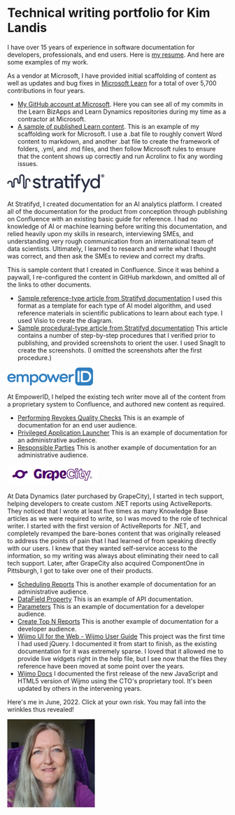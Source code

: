 # Technical writing portfolio for Kim Landis

I have over 15 years of experience in software documentation for developers, professionals, and end users. Here is [my resume](/media/Kim%20Landis--technical%20writer.pdf). And here are some examples of my work.

As a vendor at Microsoft, I have provided initial scaffolding of content as well as updates and bug fixes in [Microsoft Learn](https://docs.microsoft.com/en-us/learn/?WT.mc_id=learnaka) for a total of over 5,700 contributions in four years.

- [My GitHub account at Microsoft](https://github.com/kimlandisoohio/). Here you can see all of my commits in the Learn BizApps and Learn Dynamics repositories during my time as a contractor at Microsoft.
- [A sample of published Learn content](https://docs.microsoft.com/en-us/learn/modules/retail-intelligent-order-management/). This is an example of my scaffolding work for Microsoft. I use a .bat file to roughly convert Word content to markdown, and another .bat file to create the framework of folders, .yml, and .md files, and then follow Microsoft rules to ensure that the content shows up correctly and run Acrolinx to fix any wording issues.

![Stratifyd logo](media/stratifyd.png)

At Stratifyd, I created documentation for an AI analytics platform. I created all of the documentation for the product from conception through publishing on Confluence with an existing basic guide for reference. I had no knowledge of AI or machine learning before writing this documentation, and relied heavily upon my skills in research, interviewing SMEs, and understanding very rough communication from an international team of data scientists. Ultimately, I learned to research and write what I thought was correct, and then ask the SMEs to review and correct my drafts.

This is sample content that I created in Confluence. Since it was behind a paywall, I re-configured the content in GitHub markdown, and omitted all of the links to other documents.

- [Sample reference-type article from Stratifyd documentation](stratifyd-auto-learn.md) I used this format as a template for each type of AI model algorithm, and used reference materials in scientific publications to learn about each type. I used Visio to create the diagram.
- [Sample procedural-type article from Stratifyd documentation](stratifyd-model-feedback-loop.md) This article contains a number of step-by-step procedures that I verified prior to publishing, and provided screenshots to orient the user. I used SnagIt to create the screenshots. (I omitted the screenshots after the first procedure.)

![EmpowerID logo](media/empowerid.png)

At EmpowerID, I helped the existing tech writer move all of the content from a proprietary system to Confluence, and authored new content as required.

- [Performing Revokes Quality Checks](https://dotnetworkflow.jira.com/wiki/spaces/E2D/pages/113672306/Performing+Revokes+Quality+Checks) This is an example of documentation for an end user audience.
- [Privileged Application Launcher](https://dotnetworkflow.jira.com/wiki/spaces/E2D/pages/148144196/Privileged+Application+Launcher) This is an example of documentation for an administrative audience.
- [Responsible Parties](https://dotnetworkflow.jira.com/wiki/spaces/E2D/pages/147161147/Responsible+Parties) This is another example of documentation for an administrative audience.

![GrapeCity logo](media/grapecity.png)

At Data Dynamics (later purchased by GrapeCity), I started in tech support, helping developers to create custom .NET reports using ActiveReports. They noticed that I wrote at least five times as many Knowledge Base articles as we were required to write, so I was moved to the role of technical writer. I started with the first version of ActiveReports for .NET, and completely revamped the bare-bones content that was originally released to address the points of pain that I had learned of from speaking directly with our users. I knew that they wanted self-service access to the information, so my writing was always about eliminating their need to call tech support. Later, after GrapeCity also acquired ComponentOne in Pittsburgh, I got to take over one of their products.

- [Scheduling Reports](https://help.grapecity.com/activereports/webhelp/ARS12ServerDesigner/webframe.html#areSchedulingReports.html) This is another example of documentation for an administrative audience.
- [DataField Property](http://help.grapecity.com/activereports/webhelp/Legacy/ActiveReports6/webframe.html#topic3826.html) This is an example of API documentation.
- [Parameters](http://help.grapecity.com/activereports/webhelp/Legacy/ActiveReports6/webframe.html#topic132.html) This is an example of documentation for a developer audience.
- [Create Top N Reports](http://help.grapecity.com/activereports/webhelp/Legacy/ActiveReports6/webframe.html#topic62.html) This is another example of documentation for a developer audience.
- [Wijmo UI for the Web - Wijmo User Guide](https://help.grapecity.com/wijmo/3/webframe.html#WijmoUserGuide.html) This project was the first time I had used jQuery. I documented it from start to finish, as the existing documentation for it was extremely sparse. I loved that it allowed me to provide live widgets right in the help file, but I see now that the files they reference have been moved at some point over the years. 
- [Wijmo Docs](https://www.grapecity.com/wijmo/docs/GettingStarted/Introduction) I documented the first release of the new JavaScript and HTML5 version of Wijmo using the CTO's proprietary tool. It's been updated by others in the intervening years.

Here's me in June, 2022. Click at your own risk. You may fall into the wrinkles thus revealed!

<img src="media/2022.jpg" alt="selfie" width=200/>
